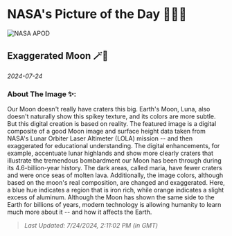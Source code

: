 
# NASA's Picture of the Day 🧑‍🚀💫

  ![NASA APOD](https://apod.nasa.gov/apod/image/2407/ExaggeratedMoon_Ibatulin_2610.jpg)
  
  ## Exaggerated Moon 🪄🌌
  
  _2024-07-24_
  
  ### About The Image ✨: 
  
  Our Moon doesn't really have craters this big.  Earth's Moon, Luna, also doesn't naturally show this spikey texture, and its colors are more subtle. But this digital creation is based on reality.  The featured image is a digital composite of a good Moon image and surface height data taken from NASA's Lunar Orbiter Laser Altimeter (LOLA) mission -- and then exaggerated for educational understanding.  The digital enhancements, for example, accentuate lunar highlands and show more clearly craters that illustrate the tremendous bombardment our Moon has been through during its 4.6-billion-year history.  The dark areas, called maria, have fewer craters and were once seas of molten lava. Additionally, the image colors, although based on the moon's real composition, are changed and exaggerated.  Here, a blue hue indicates a region that is iron rich, while orange indicates a slight excess of aluminum.  Although the Moon has shown the same side to the Earth for billions of years, modern technology is allowing humanity to learn much more about it -- and how it affects the Earth.
  
  
  
  > _Last Updated: 7/24/2024, 2:11:02 PM (in GMT)_
  